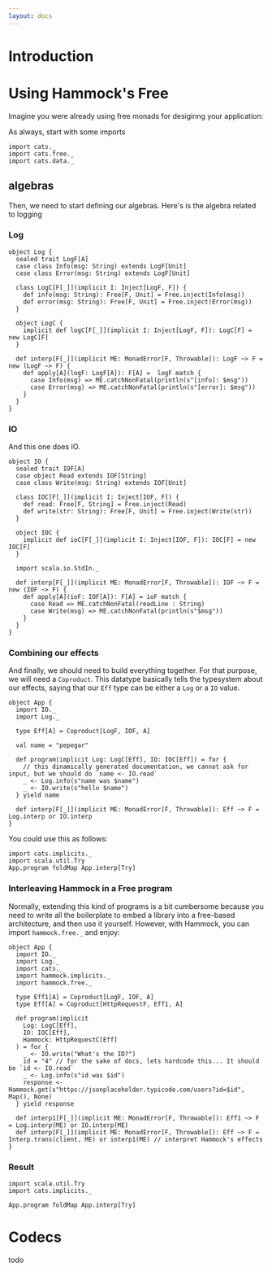 ```yaml
---
layout: docs
---
```



# Introduction

# Using Hammock's Free

Imagine you were already using free monads for desiginng your application:

As always, start with some imports

```tut:silent
import cats._
import cats.free._
import cats.data._
```

## algebras

Then, we need to start defining our algebras. Here's is the algebra related to logging

### Log

```tut:silent
object Log {
  sealed trait LogF[A]
  case class Info(msg: String) extends LogF[Unit]
  case class Error(msg: String) extends LogF[Unit]
  
  class LogC[F[_]](implicit I: Inject[LogF, F]) {
    def info(msg: String): Free[F, Unit] = Free.inject(Info(msg))
    def error(msg: String): Free[F, Unit] = Free.inject(Error(msg))
  }
  
  object LogC {
    implicit def logC[F[_]](implicit I: Inject[LogF, F]): LogC[F] = new LogC[F]
  }

  def interp[F[_]](implicit ME: MonadError[F, Throwable]): LogF ~> F = new (LogF ~> F) {
    def apply[A](logF: LogF[A]): F[A] =  logF match {
      case Info(msg) => ME.catchNonFatal(println(s"[info]: $msg"))
      case Error(msg) => ME.catchNonFatal(println(s"[error]: $msg"))
    }
  }
}
```

### IO

And this one does IO.

```tut:silent
object IO {
  sealed trait IOF[A]
  case object Read extends IOF[String]
  case class Write(msg: String) extends IOF[Unit]
  
  class IOC[F[_]](implicit I: Inject[IOF, F]) {
    def read: Free[F, String] = Free.inject(Read)
    def write(str: String): Free[F, Unit] = Free.inject(Write(str))
  }
  
  object IOC {
    implicit def ioC[F[_]](implicit I: Inject[IOF, F]): IOC[F] = new IOC[F]
  }
  
  import scala.io.StdIn._
  
  def interp[F[_]](implicit ME: MonadError[F, Throwable]): IOF ~> F = new (IOF ~> F) {
    def apply[A](ioF: IOF[A]): F[A] = ioF match {
      case Read => ME.catchNonFatal(readLine : String)
      case Write(msg) => ME.catchNonFatal(println(s"$msg"))
    }
  }
}
```

### Combining our effects

And finally, we should need to build everything together. For that purpose, we will need a `Coproduct`. This datatype
basically tells the typesystem about our effects, saying that our `Eff` type can be either a `Log` or a `IO` value.

```tut:silent
object App {
  import IO._
  import Log._
  
  type Eff[A] = Coproduct[LogF, IOF, A]
  
  val name = "pepegar"
  
  def program(implicit Log: LogC[Eff], IO: IOC[Eff]) = for {
    // this dinamically generated documentation, we cannot ask for input, but we should do `name <- IO.read`
    _ <- Log.info(s"name was $name")
    _ <- IO.write(s"hello $name")
  } yield name
  
  def interp[F[_]](implicit ME: MonadError[F, Throwable]): Eff ~> F = Log.interp or IO.interp
}
```

You could use this as follows:

```tut
import cats.implicits._
import scala.util.Try
App.program foldMap App.interp[Try]
```

### Interleaving Hammock in a Free program

Normally, extending this kind of programs is a bit cumbersome because you need to write all the boilerplate to 
embed a library into a free-based architecture, and then use it yourself.  However, with Hammock, you can import
`hammock.free._` and enjoy:

```tut:silent
object App {
  import IO._
  import Log._
  import cats._
  import hammock.implicits._
  import hammock.free._
  
  type Eff1[A] = Coproduct[LogF, IOF, A]
  type Eff[A] = Coproduct[HttpRequestF, Eff1, A]
  
  def program(implicit
    Log: LogC[Eff],
    IO: IOC[Eff],
    Hammock: HttpRequestC[Eff]
  ) = for {
    _ <- IO.write("What's the ID?")
	id = "4" // for the sake of docs, lets hardcode this... It should be `id <- IO.read`
    _ <- Log.info(s"id was $id")
    response <- Hammock.get(s"https://jsonplaceholder.typicode.com/users?id=$id", Map(), None)
  } yield response
 
  def interp1[F[_]](implicit ME: MonadError[F, Throwable]): Eff1 ~> F = Log.interp(ME) or IO.interp(ME)
  def interp[F[_]](implicit ME: MonadError[F, Throwable]): Eff ~> F = Interp.trans(client, ME) or interp1(ME) // interpret Hammock's effects
}
```

### Result

```tut
import scala.util.Try
import cats.implicits._

App.program foldMap App.interp[Try]
```

# Codecs

todo

